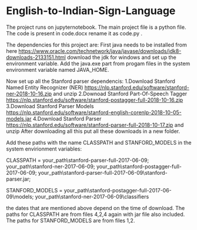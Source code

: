 # English-to-Indian-Sign-Language
The project runs on jupyternotebook.
The main project file is a python file.
The code is present in code.docx rename it as code.py .

The dependencies for this project are:
First java needs to be installed from here https://www.oracle.com/technetwork/java/javase/downloads/jdk8-downloads-2133151.html
download the jdk for windows and set up the environment variable.
Add the java.exe part from progam files in the system environment variable named JAVA_HOME.

Now set up all the Stanford parser dependencis:
1.Download Stanford Named Entity Recognizer (NER) https://nlp.stanford.edu/software/stanford-ner-2018-10-16.zip and unzip
2.Downoad Stanford Part-Of-Speech Tagger https://nlp.stanford.edu/software/stanford-postagger-full-2018-10-16.zip
3.Download Stanford Parser Models https://nlp.stanford.edu/software/stanford-english-corenlp-2018-10-05-models.jar
4.Download Stanford Parser https://nlp.stanford.edu/software/stanford-parser-full-2018-10-17.zip and unzip
After downloading all this put all these downloads in a new folder.

Add these paths with the name CLASSPATH and STANFORD_MODELS in the system envirionment variables:

CLASSPATH = your_path\stanford-parser-full-2017-06-09; your_path\stanford-ner-2017-06-09; your_path\stanford-postagger-full-2017-06-09; your_path\stanford-parser-full-2017-06-09\stanford-parser.jar;

STANFORD_MODELS = your_path\stanford-postagger-full-2017-06-09\models; your_path\stanford-ner-2017-06-09\classifiers

the dates that are mentioned above depend on the time of download. The paths for CLASSPATH are from files 4,2,4 again with jar file also included.
The paths for STANFORD_MODELS are from files 1,2.
